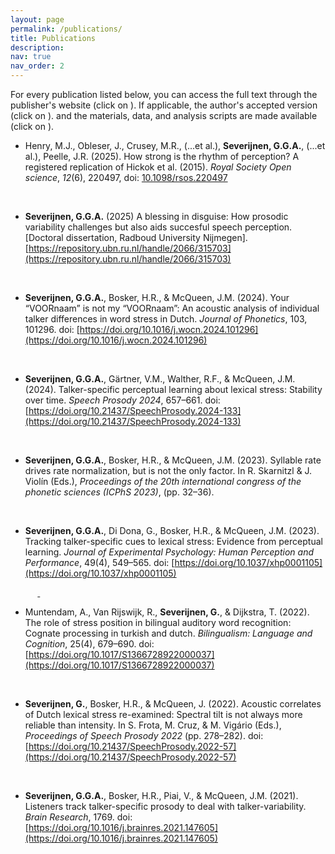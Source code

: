 ```yaml
---
layout: page
permalink: /publications/
title: Publications
description:
nav: true
nav_order: 2
---
```


<!-- _pages/publications.md -->


For every publication listed below, you can access the full text through the publisher's website (click on <span style = 'color: #c00000;'><i class="ai ai-doi ai-lg"></i></span>). If applicable, the author's accepted version (click on <span style = 'color: #c00000;'><i class="fa-regular fa-file-pdf"></i></span>). and the materials, data, and analysis scripts are made available (click on <span style = 'color: #c00000;'><i class="fa-solid fa-database"></i></span>).<br>

<!-- Every publication is given below. GGA Severijnen is given in boldface. Also, every publication has a doi, pdf, and dataset. These are included using icons, and then the link to that location. 
The &nbsp; are to place whitespace and better align the icons  -->

- Henry, M.J., Obleser, J., Crusey, M.R., (...et al.), **Severijnen, G.G.A.**, (...et al.), Peelle, J.R. (2025). How strong is the rhythm of perception? A registered replication of Hickok et al. (2015). *Royal Society Open science*, *12*(6), 220497, doi: [10.1098/rsos.220497](https://royalsocietypublishing.org/doi/10.1098/rsos.220497)

&nbsp;&nbsp;&nbsp;&nbsp;&nbsp;&nbsp;&nbsp;&nbsp;&nbsp;&nbsp;[<i class="fa-regular fa-file-pdf"></i>](../assets/pdf/Henry%20e.a.%20-%202025%20-%20How%20strong%20is%20the%20rhythm%20of%20perception%20A%20registered%20replication%20of%20Hickok%20et%20al%20.%20(2015).pdf) &nbsp; [<i class="fa-solid fa-database"></i>](https://osf.io/aytez/) &nbsp; [<i class="ai ai-doi ai-lg"></i>](https://royalsocietypublishing.org/doi/10.1098/rsos.220497)


- **Severijnen, G.G.A.** (2025) A blessing in disguise: How prosodic variability challenges but also aids succesful speech perception. [Doctoral dissertation, Radboud University Nijmegen]. [https://repository.ubn.ru.nl/handle/2066/315703](https://repository.ubn.ru.nl/handle/2066/315703)

&nbsp;&nbsp;&nbsp;&nbsp;&nbsp;&nbsp;&nbsp;&nbsp;&nbsp;&nbsp;[<i class="ai ai-doi ai-lg"></i>](https://repository.ubn.ru.nl/handle/2066/315703)

- **Severĳnen, G.G.A.**, Bosker, H.R., & McQueen, J.M. (2024). Your “VOORnaam” is not my “VOORnaam”: An acoustic analysis of individual talker differences in word stress in Dutch. *Journal of Phonetics*, 103, 101296. doi: [https://doi.org/10.1016/j.wocn.2024.101296](https://doi.org/10.1016/j.wocn.2024.101296)  

&nbsp;&nbsp;&nbsp;&nbsp;&nbsp;&nbsp;&nbsp;&nbsp;&nbsp;&nbsp; [<i class="fa-regular fa-file-pdf"></i>](../assets/pdf/severijnen_2024_JPhon_accepted.pdf.pdf)     &nbsp; [<i class="fa-solid fa-database"></i>](https://doi.org/10.34973/6a6p-z140)   &nbsp; [<i class="ai ai-doi ai-lg"></i>](https://doi.org/10.1016/j.wocn.2024.101296)

- **Severĳnen, G.G.A.**, Gärtner, V.M., Walther, R.F., & McQueen, J.M. (2024). Talker-specific perceptual learning about lexical stress: Stability over time. *Speech Prosody 2024*, 657–661. doi: [https://doi.org/10.21437/SpeechProsody.2024-133](https://doi.org/10.21437/SpeechProsody.2024-133)

&nbsp;&nbsp;&nbsp;&nbsp;&nbsp;&nbsp;&nbsp;&nbsp;&nbsp;&nbsp;[<i class="fa-regular fa-file-pdf"></i>](../assets/pdf/severijnen_2024_SP24_accepted.pdf)     &nbsp;[<i class="fa-solid fa-database"></i>](https://doi.org/10.34973/x4p3-y641) &nbsp; [<i class="ai ai-doi ai-lg"></i>](https://doi.org/10.21437/SpeechProsody.2024-133)

- **Severĳnen, G.G.A.**, Bosker, H.R., & McQueen, J.M. (2023). Syllable rate drives rate normalization,
but is not the only factor. In R. Skarnitzl & J. Violín (Eds.), *Proceedings of the 20th international congress of the phonetic sciences (ICPhS 2023)*, (pp. 32–36).

&nbsp;&nbsp;&nbsp;&nbsp;&nbsp;&nbsp;&nbsp;&nbsp;&nbsp;&nbsp;[<i class="fa-regular fa-file-pdf"></i>](../assets/pdf/severijnen_2023_icphs23.pdf) &nbsp; [<i class="ai ai-doi ai-lg"></i>](https://www.internationalphoneticassociation.org/icphs-proceedings/ICPhS2023/full_papers/81.pdf)

- **Severĳnen, G.G.A.**, Di Dona, G., Bosker, H.R., & McQueen, J.M. (2023). Tracking talker-specific cues
to lexical stress: Evidence from perceptual learning. *Journal of Experimental Psychology: Human Perception and Performance*, 49(4), 549–565. doi: [https://doi.org/10.1037/xhp0001105](https://doi.org/10.1037/xhp0001105)

&nbsp;&nbsp;&nbsp;&nbsp;&nbsp;&nbsp;&nbsp;&nbsp;&nbsp;&nbsp;[<i class="fa-regular fa-file-pdf"></i>](../assets/pdf/severijnen_2023_JEPHPP_accepted.pdf)     [&nbsp;<i class="fa-solid fa-database"></i>](https://osf.io/dczx9/?view_only=44f227db3c134685ad1db9cf46e317f7) &nbsp; [<i class="ai ai-doi ai-lg"></i>](https://doi.org/10.1037/xhp0001105)

- Muntendam, A., Van Rĳswĳk, R., **Severĳnen, G.**, & Dĳkstra, T. (2022). The role of stress position in
bilingual auditory word recognition: Cognate processing in turkish and dutch. *Bilingualism: Language and Cognition*, 25(4), 679–690. doi: [https://doi.org/10.1017/S1366728922000037](https://doi.org/10.1017/S1366728922000037)

&nbsp;&nbsp;&nbsp;&nbsp;&nbsp;&nbsp;&nbsp;&nbsp;&nbsp;&nbsp; [<i class="ai ai-doi ai-lg"></i>](https://doi.org/10.1017/S1366728922000037)

- **Severĳnen, G.**, Bosker, H.R., & McQueen, J. (2022). Acoustic correlates of Dutch lexical stress
re-examined: Spectral tilt is not always more reliable than intensity. In S. Frota, M. Cruz, & M. Vigário
(Eds.), *Proceedings of Speech Prosody 2022* (pp. 278–282). doi: [https://doi.org/10.21437/SpeechProsody.2022-57](https://doi.org/10.21437/SpeechProsody.2022-57)

&nbsp;&nbsp;&nbsp;&nbsp;&nbsp;&nbsp;&nbsp;&nbsp;&nbsp;&nbsp;[<i class="fa-regular fa-file-pdf"></i>](../assets/pdf/severijnen_2022_SP22_accepted.pdf) &nbsp; [<i class="ai ai-doi ai-lg"></i>](https://doi.org/10.21437/SpeechProsody.2022-57)

- **Severĳnen, G.G.A.**, Bosker, H.R., Piai, V., & McQueen, J.M. (2021). Listeners track talker-specific
prosody to deal with talker-variability. *Brain Research*, 1769. doi: [https://doi.org/10.1016/j.brainres.2021.147605](https://doi.org/10.1016/j.brainres.2021.147605)

&nbsp;&nbsp;&nbsp;&nbsp;&nbsp;&nbsp;&nbsp;&nbsp;&nbsp;&nbsp;[<i class="fa-regular fa-file-pdf"></i>](../assets/pdf/severijnen_2021_BR_accepted.pdf)     &nbsp;[<i class="fa-solid fa-database"></i>](https://osf.io/8h6xb/?view_only=2a2818bdc29442f38a906e62cebd6dc2) &nbsp; [<i class="ai ai-doi ai-lg"></i>](https://doi.org/10.1016/j.brainres.2021.147605)
